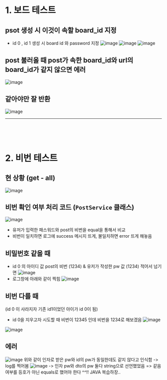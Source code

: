 # 1. 보드 테스트

## psot 생성 시 이것이 속할 board_id 지정
- id 0 , id 1 생성 시 board id 와 password 지정
![image](https://user-images.githubusercontent.com/76711238/155147853-2c023afa-a42f-428e-b811-e4b6ad52e362.png)
![image](https://user-images.githubusercontent.com/76711238/155148307-a81391ae-652e-4661-b53b-0d8006982a7a.png)
![image](https://user-images.githubusercontent.com/76711238/155148171-e62f30b0-66d7-49e8-bb39-8422932eb841.png)

## post 불러올 때 post가 속한 board_id와 url의 board_id가 같지 않으면 에러
![image](https://user-images.githubusercontent.com/76711238/155148443-dd976e9e-c88e-40d6-b4c5-1319d097cc5a.png)

## 같아야만 잘 반환 
![image](https://user-images.githubusercontent.com/76711238/155148509-6ec98b5a-6631-4cd2-8f28-d0374f956483.png)
_________________________________________________________________
<br><br><br>

# 2. 비번 테스트

## 현 상황 (get - all)
![image](https://user-images.githubusercontent.com/76711238/155151596-c2fe815c-4c99-4fc4-9ecd-dacd430237f6.png)

## 비번 확인 여부 처리 코드 (`PostService` 클래스)
![image](https://user-images.githubusercontent.com/76711238/155153997-7462e115-2d86-4f08-806c-a40411459bf2.png)

- 유저가 입력한 패스워드와 post의 비번을 equal을 통해서 비교
- 비번이 일치하면 로그에 success 메시지 뜨게, 불일치하면 error 뜨게 해놓음

## 비밀번호 같을 때
- id 0 의 아이디 값 post의 비번 (1234) & 유저가 작성한 pw 값 (1234) 적어서 넘기면
![image](https://user-images.githubusercontent.com/76711238/155152331-1c26e867-e72f-4c02-b50d-ddac64caa70d.png)
- 로그창에 아래와 같이 찍힘
![image](https://user-images.githubusercontent.com/76711238/155153136-94b05db0-364a-417c-9739-aeb80ea49f96.png)


## 비번 다를 때 
(id 0 이 사라지자 기존 id1이었던 아이가 id 0이 됨)
- id 0을 지우고자 시도할 때 비번이 12345 인데 비번을 1234로 해보겠음
![image](https://user-images.githubusercontent.com/76711238/155154265-93e64478-59bf-4542-81f0-9ac905137f8c.png)

![image](https://user-images.githubusercontent.com/76711238/155154185-4031d5b0-ab87-495d-b688-a642911ad384.png)


## 에러
![image](https://user-images.githubusercontent.com/76711238/155150447-96665a98-3879-4e6e-b33b-3913a4ccc51f.png)
위와 같이 인자로 받은 pw와 id의 pw가 동일한데도 같지 않다고 인식함 -> log를 찍어봄
![image](https://user-images.githubusercontent.com/76711238/155150888-5e57541a-ddc7-4dce-a82e-8541dd04a73f.png)
-> 인자 pw와 dto의 pw 둘다 string으로 선언했었음 => 같음 여부를 등호가 아닌 equals로 했어야 한다 ^^!! JAVA 복습하장..